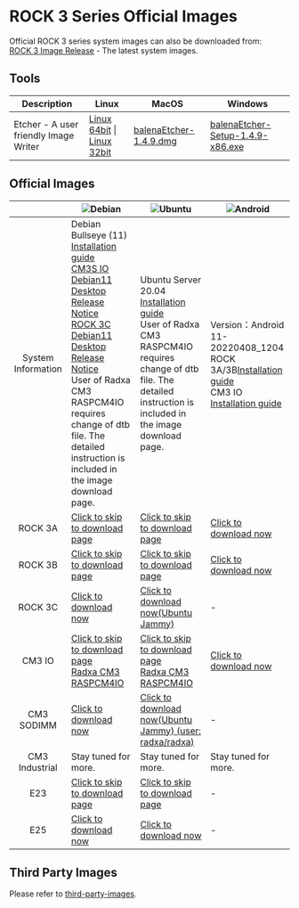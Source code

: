 ﻿---
sidebar_label: 'Official Images'
sidebar_position: 2
---

# ROCK 3 Series Official Images

Official ROCK 3 series system images can also be downloaded from:  
[ROCK 3 Image Release](https://github.com/radxa/debos-radxa/releases/latest) - The latest system images.  

## Tools

|Description|Linux|MacOS|Windows|
|-|-|-|-|
|Etcher - A user friendly Image Writer|[Linux 64bit](https://github.com/balena-io/etcher/releases/download/v1.4.9/balena-etcher-electron-1.4.9-linux-x64.zip) \| [Linux 32bit](https://github.com/balena-io/etcher/releases/download/v1.4.9/balena-etcher-electron-1.4.9-linux-ia32.zip)|[balenaEtcher-1.4.9.dmg](https://github.com/balena-io/etcher/releases/download/v1.4.9/balenaEtcher-1.4.9.dmg)|[balenaEtcher-Setup-1.4.9-x86.exe](https://github.com/balena-io/etcher/releases/download/v1.4.9/balenaEtcher-Setup-1.4.9-x86.exe)|

## Official Images

||![Debian](/img/Debian-logo.webp)|![Ubuntu](/img/Ubuntu-logo.webp)|![Android](/img/Android-Logo.webp)|
|:-:|-|-|-|
|System Information|Debian Bullseye (11)<br/>[Installation guide](https://wiki.radxa.com/Rock3/Debian)<br/>[CM3S IO Debian11 Desktop Release Notice](https://forum.radxa.com/t/230331-system-release-notice-for-rock-3c/15678)<br/>[ROCK 3C Debian11 Desktop Release Notice](https://forum.radxa.com/t/230428-system-release-notice-for-rock-3c/16282)<br/>User of Radxa CM3 RASPCM4IO requires change of dtb file. The detailed instruction is included in the image download page.|Ubuntu Server 20.04<br/>[Installation guide](https://wiki.radxa.com/Rock3/Ubuntu)<br/>User of Radxa CM3 RASPCM4IO requires change of dtb file. The detailed instruction is included in the image download page.|Version：Android 11-20220408_1204<br/>ROCK 3A/3B[Installation guide](https://wiki.radxa.com/Rock3/install/usb-install)<br/>CM3 IO [Installation guide](https://wiki.radxa.com/Rock3/installusb-install-radxa-cm3-io)|
|ROCK 3A|[Click to skip to download page](https://github.com/radxa-build/rock-3a/releases/latest)|[Click to skip to download page](https://github.com/radxa-build/rock-3a/releases/latest)|[Click to download now](https://dl.radxa.com/rock3/images/android/rock3a-android11-20220408_1204-gpt.img.xz)|
|ROCK 3B|[Click to skip to download page](https://github.com/radxa-build/rock-3b/releases/latest)|[Click to skip to download page](https://github.com/radxa-build/rock-3b/releases/latest)|[Click to download now](https://dl.radxa.com/rock3/images/android/rock3b-android11-20220408_1204-gpt.img.xz)|
|ROCK 3C|[Click to download now](https://github.com/radxa-build/rock-3c/releases/download/b33/rock-3c_debian_bullseye_xfce_b33.img.xz)|[Click to download now(Ubuntu Jammy)](https://github.com/radxa-build/rock-3c/releases/download/b33/rock-3c_ubuntu_jammy_cli_b33.img.xz)|-|
|CM3 IO|[Click to skip to download page](https://github.com/radxa-build/radxa-cm3-io/releases/latest)<br/>[Radxa CM3 RASPCM4IO](https://github.com/radxa-build/radxa-cm3-io/releases/latest)|[Click to skip to download page](https://github.com/radxa-build/radxa-cm3-io/releases/latest)<br/>[Radxa CM3 RASPCM4IO](https://github.com/radxa-build/radxa-cm3-io/releases/latest)|[Click to download now](https://dl.radxa.com/rock3/images/android/rock_cm3io-android11-20220408_1204-gpt.img.xz)|
|CM3 SODIMM|[Click to download now](https://github.com/radxa-build/radxa-cm3-sodimm-io/releases/download/b24/radxa-cm3-sodimm-io_debian_bullseye_xfce_b24.img.xz)|[Click to download now(Ubuntu Jammy) (user: radxa/radxa)](https://github.com/radxa-build/radxa-cm3-sodimm-io/releases/download/b24/radxa-cm3-sodimm-io_ubuntu_jammy_cli_b24.img.xz)|-|
|CM3 Industrial |Stay tuned for more.|Stay tuned for more.|Stay tuned for more.|
|E23|[Click to skip to download page](https://github.com/radxa-build/radxa-e23/releases/latest)|[Click to skip to download page](https://github.com/radxa-build/radxa-e23/releases/latest)|-|
|E25|[Click to download now](https://github.com/radxa/debos-radxa/releases/download/20221028-0344/radxa-e25-debian-bullseye-xfce4-arm64-20221028-0509-gpt.img.xz)|[Click to download now](https://github.com/radxa/debos-radxa/releases/download/20221028-0344/radxa-e25-ubuntu-focal-server-arm64-20221028-0448-gpt.img.xz)|-|

##  Third Party Images

Please refer to [third-party-images](./alternative-os/third-party-images).

